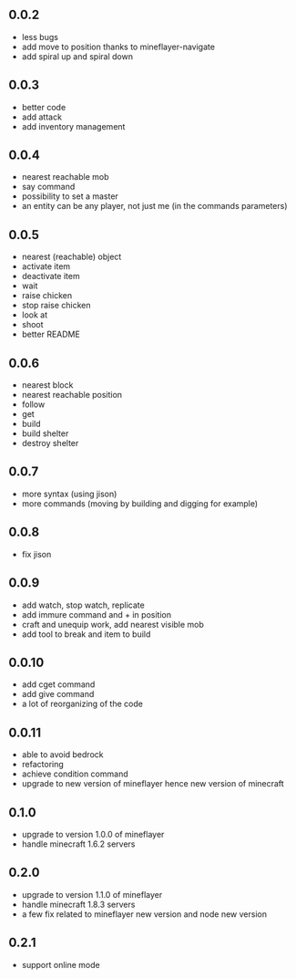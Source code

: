 ## 0.0.2

 * less bugs
 * add move to position thanks to mineflayer-navigate
 * add spiral up and spiral down

## 0.0.3

 * better code
 * add attack
 * add inventory management
 
## 0.0.4

 * nearest reachable mob
 * say command
 * possibility to set a master
 * an entity can be any player, not just me (in the commands parameters)

## 0.0.5

 * nearest (reachable) object
 * activate item
 * deactivate item
 * wait
 * raise chicken
 * stop raise chicken
 * look at
 * shoot
 * better README

## 0.0.6

 * nearest block
 * nearest reachable position
 * follow
 * get
 * build
 * build shelter
 * destroy shelter

## 0.0.7

 * more syntax (using jison)
 * more commands (moving by building and digging for example)

## 0.0.8

 * fix jison

## 0.0.9

 * add watch, stop watch, replicate
 * add immure command and + in position
 * craft and unequip work, add nearest visible mob
 * add tool to break and item to build

## 0.0.10

 * add cget command
 * add give command
 * a lot of reorganizing of the code

## 0.0.11

 * able to avoid bedrock
 * refactoring
 * achieve condition command
 * upgrade to new version of mineflayer hence new version of minecraft
 
## 0.1.0

 * upgrade to version 1.0.0 of mineflayer
 * handle minecraft 1.6.2 servers

## 0.2.0

 * upgrade to version 1.1.0 of mineflayer
 * handle minecraft 1.8.3 servers
 * a few fix related to mineflayer new version and node new version
 
## 0.2.1

 * support online mode

